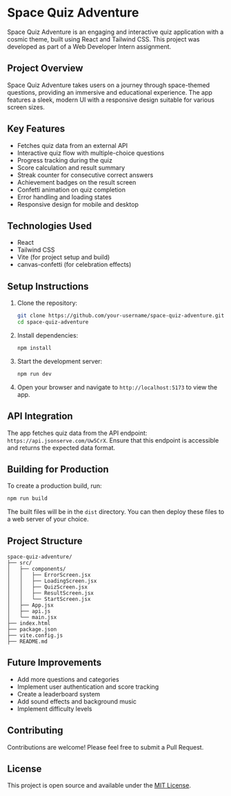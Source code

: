 # Space Quiz Adventure

Space Quiz Adventure is an engaging and interactive quiz application with a cosmic theme, built using React and Tailwind CSS. This project was developed as part of a Web Developer Intern assignment.

## Project Overview

Space Quiz Adventure takes users on a journey through space-themed questions, providing an immersive and educational experience. The app features a sleek, modern UI with a responsive design suitable for various screen sizes.

## Key Features

- Fetches quiz data from an external API
- Interactive quiz flow with multiple-choice questions
- Progress tracking during the quiz
- Score calculation and result summary
- Streak counter for consecutive correct answers
- Achievement badges on the result screen
- Confetti animation on quiz completion
- Error handling and loading states
- Responsive design for mobile and desktop

## Technologies Used

- React
- Tailwind CSS
- Vite (for project setup and build)
- canvas-confetti (for celebration effects)

## Setup Instructions

1. Clone the repository:

   ```sh
   git clone https://github.com/your-username/space-quiz-adventure.git
   cd space-quiz-adventure
   ```

2. Install dependencies:

   ```sh
   npm install
   ```

3. Start the development server:

   ```sh
   npm run dev
   ```

4. Open your browser and navigate to `http://localhost:5173` to view the app.

## API Integration

The app fetches quiz data from the API endpoint: `https://api.jsonserve.com/Uw5CrX`. Ensure that this endpoint is accessible and returns the expected data format.

## Building for Production

To create a production build, run:

```sh
npm run build
```

The built files will be in the `dist` directory. You can then deploy these files to a web server of your choice.

## Project Structure

```
space-quiz-adventure/
├── src/
│   ├── components/
│   │   ├── ErrorScreen.jsx
│   │   ├── LoadingScreen.jsx
│   │   ├── QuizScreen.jsx
│   │   ├── ResultScreen.jsx
│   │   └── StartScreen.jsx
│   ├── App.jsx
│   ├── api.js
│   └── main.jsx
├── index.html
├── package.json
├── vite.config.js
├── README.md
```

## Future Improvements

- Add more questions and categories
- Implement user authentication and score tracking
- Create a leaderboard system
- Add sound effects and background music
- Implement difficulty levels

## Contributing

Contributions are welcome! Please feel free to submit a Pull Request.

## License

This project is open source and available under the [MIT License](LICENSE).

